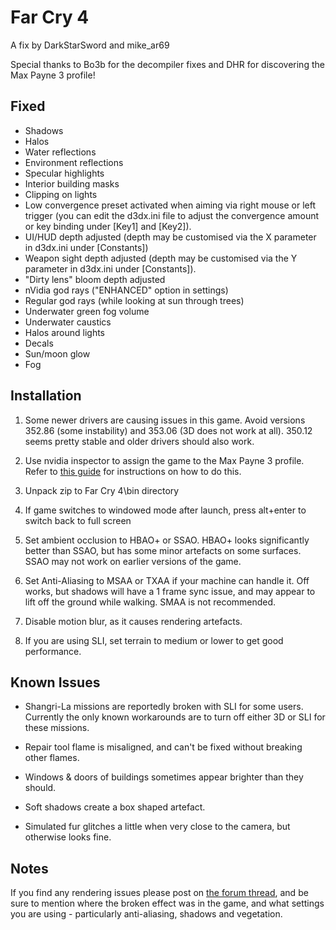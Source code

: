Far Cry 4
=========

A fix by DarkStarSword and mike_ar69

Special thanks to Bo3b for the decompiler fixes and DHR for discovering the Max
Payne 3 profile!

Fixed
-----
- Shadows
- Halos
- Water reflections
- Environment reflections
- Specular highlights
- Interior building masks
- Clipping on lights
- Low convergence preset activated when aiming via right mouse or left trigger
  (you can edit the d3dx.ini file to adjust the convergence amount or key
  binding under \[Key1\] and \[Key2\]).
- UI/HUD depth adjusted (depth may be customised via the X parameter in
  d3dx.ini under \[Constants\])
- Weapon sight depth adjusted (depth may be customised via the Y parameter in
  d3dx.ini under \[Constants\]).
- "Dirty lens" bloom depth adjusted
- nVidia god rays ("ENHANCED" option in settings)
- Regular god rays (while looking at sun through trees)
- Underwater green fog volume
- Underwater caustics
- Halos around lights
- Decals
- Sun/moon glow
- Fog

Installation
------------
1. Some newer drivers are causing issues in this game. Avoid versions 352.86
   (some instability) and 353.06 (3D does not work at all). 350.12 seems
   pretty stable and older drivers should also work.

2. Use nvidia inspector to assign the game to the Max Payne 3 profile. Refer to
   [this guide][1] for instructions on how to do this.

   [1]: http://helixmod.blogspot.com/2013/03/how-to-change-3d-vision-profile-and.html

3. Unpack zip to Far Cry 4\bin directory

4. If game switches to windowed mode after launch, press alt+enter to switch
   back to full screen

5. Set ambient occlusion to HBAO+ or SSAO. HBAO+ looks significantly better
   than SSAO, but has some minor artefacts on some surfaces. SSAO may not work
   on earlier versions of the game.

6. Set Anti-Aliasing to MSAA or TXAA if your machine can handle it. Off works,
   but shadows will have a 1 frame sync issue, and may appear to lift off the
   ground while walking. SMAA is not recommended.

7. Disable motion blur, as it causes rendering artefacts.

8. If you are using SLI, set terrain to medium or lower to get good
   performance.

Known Issues
------------
- Shangri-La missions are reportedly broken with SLI for some users. Currently
  the only known workarounds are to turn off either 3D or SLI for these
  missions.

- Repair tool flame is misaligned, and can't be fixed without breaking other
  flames.

- Windows & doors of buildings sometimes appear brighter than they should.

- Soft shadows create a box shaped artefact.

- Simulated fur glitches a little when very close to the camera, but otherwise
  looks fine.

Notes
-----
If you find any rendering issues please post on [the forum thread][3], and be
sure to mention where the broken effect was in the game, and what settings you
are using - particularly anti-aliasing, shadows and vegetation.

[3]: https://forums.geforce.com/default/topic/789514/far-cry-4-3d-screenshots-
